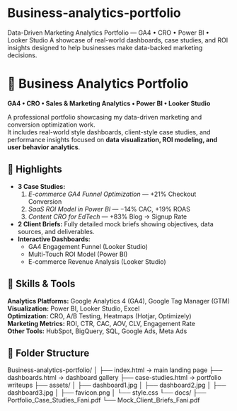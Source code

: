 # Business-analytics-portfolio
Data-Driven Marketing Analytics Portfolio — GA4 • CRO • Power BI • Looker Studio A showcase of real-world dashboards, case studies, and ROI insights designed to help businesses make data-backed marketing decisions.

# 🎯 Business Analytics Portfolio  
**GA4 • CRO • Sales & Marketing Analytics • Power BI • Looker Studio**

A professional portfolio showcasing my data-driven marketing and conversion optimization work.  
It includes real-world style dashboards, client-style case studies, and performance insights focused on **data visualization, ROI modeling, and user behavior analytics**.



## 🌟 Highlights
- **3 Case Studies:**  
  1. *E-commerce GA4 Funnel Optimization* — +21% Checkout Conversion  
  2. *SaaS ROI Model in Power BI* — −14% CAC, +19% ROAS  
  3. *Content CRO for EdTech* — +83% Blog → Signup Rate  
- **2 Client Briefs:** Fully detailed mock briefs showing objectives, data sources, and deliverables.
- **Interactive Dashboards:**  
  - GA4 Engagement Funnel (Looker Studio)  
  - Multi-Touch ROI Model (Power BI)  
  - E-commerce Revenue Analysis (Looker Studio)



## 🧠 Skills & Tools
**Analytics Platforms:** Google Analytics 4 (GA4), Google Tag Manager (GTM)  
**Visualization:** Power BI, Looker Studio, Excel  
**Optimization:** CRO, A/B Testing, Heatmaps (Hotjar, Optimizely)  
**Marketing Metrics:** ROI, CTR, CAC, AOV, CLV, Engagement Rate  
**Other Tools:** HubSpot, BigQuery, SQL, Google Ads, Meta Ads  



## 🧩 Folder Structure

Business-analytics-portfolio/
│
├── index.html → main landing page
├── dashboards.html → dashboard gallery
├── case-studies.html → portfolio writeups
├── assets/
│ ├── dashboard1.jpg
│ ├── dashboard2.jpg
│ ├── dashboard3.jpg
│ ├── favicon.png
│ └── style.css
└── docs/
├── Portfolio_Case_Studies_Fani.pdf
└── Mock_Client_Briefs_Fani.pdf




